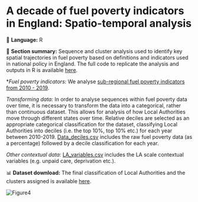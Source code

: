# A decade of fuel poverty indicators in England: Spatio-temporal analysis

💬 **Language:** R

📌 **Section summary:** Sequence and cluster analysis used to identify key spatial trajectories in fuel poverty based on definitions and indicators used in national policy in England. The full code to replicate the analysis and outputs in R is available [here](https://github.com/CaitHRobinson/decade-of-fuel-poverty/blob/main/TenYears.Rmd).

**Fuel poverty indicators:* We analyse [sub-regional fuel poverty indicators from 2010 - 2019](https://www.gov.uk/government/collections/fuel-poverty-sub-regional-statistics). 

*Transforming data:* In order to analyse sequences within fuel poverty data over time, it is necessary to transform the data into a categorical, rather than continuous dataset. This allows for analysis of how Local Authorities move through different states over time. Relative deciles are selected as an appropriate categorical classification for the dataset, classifying Local Authorities into deciles (i.e. the top 10%, top 10% etc.) for each year between 2010-2019. [Data_deciles.csv](https://github.com/CaitHRobinson/decade-of-fuel-poverty/blob/main/data_deciles.csv) includes the raw fuel poverty data (as a percentage) followed by a decile classification for each year.

*Other contextual data:* [LA_variables.csv](https://github.com/CaitHRobinson/decade-of-fuel-poverty/blob/main/LA_variables.csv) includes the LA scale contextual variables (e.g. unpaid care, deprivation etc.).

📊 **Dataset download:** The final classification of Local Authorities and the clusters assigned is available [here](https://github.com/CaitHRobinson/decade-of-fuel-poverty/blob/main/LA_finaldataset.csv).

![Figure4](https://user-images.githubusercontent.com/57355504/236172237-bcea9eff-b136-480f-849a-d7c588e77029.png)
